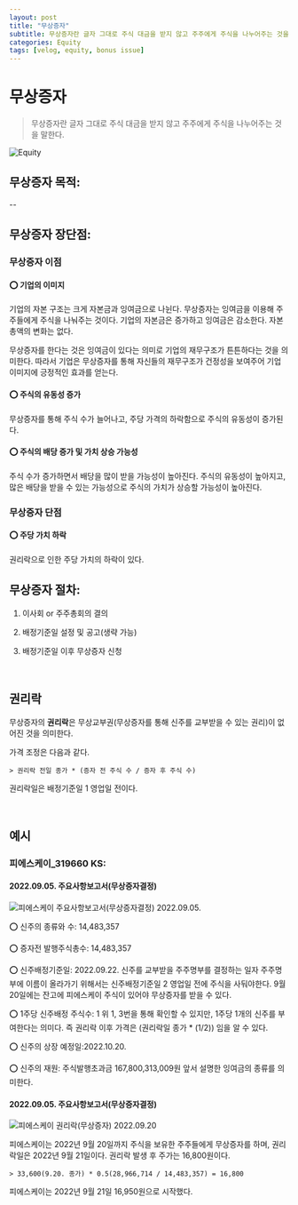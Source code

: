 ```yaml
---
layout: post
title: "무상증자"
subtitle: 무상증자란 글자 그대로 주식 대금을 받지 않고 주주에게 주식을 나누어주는 것을 말한다.
categories: Equity
tags: [velog, equity, bonus issue]
---
```


# 무상증자
> 무상증자란 글자 그대로 주식 대금을 받지 않고 주주에게 주식을 나누어주는 것을 말한다. 

![Equity](https://velog.velcdn.com/images/jongjinna/post/c5916f38-e6ec-4720-8c9b-cc3c448cf700/image.jpg)

## 무상증자 목적:

--
<br>

## 무상증자 장단점:
### 무상증자 이점

#### ⭕ 기업의 이미지

기업의 자본 구조는 크게 자본금과 잉여금으로 나뉜다. 무상증자는 잉여금을 이용해 주주들에게 주식을 나눠주는 것이다. 기업의 자본금은 증가하고 잉여금은 감소한다. 자본 총액의 변화는 없다.

무상증자를 한다는 것은 잉여금이 있다는 의미로 기업의 재무구조가 튼튼하다는 것을 의미한다. 따라서 기업은 무상증자를 통해 자신들의 재무구조가 건정성을 보여주어 기업 이미지에 긍정적인 효과를 얻는다.

#### ⭕ 주식의 유동성 증가

무상증자를 통해 주식 수가 늘어나고, 주당 가격의 하락함으로 주식의 유동성이 증가된다.

#### ⭕ 주식의 배당 증가 및 가치 상승 가능성

주식 수가 증가하면서 배당을 많이 받을 가능성이 높아진다.
주식의 유동성이 높아지고, 많은 배당을 받을 수 있는 가능성으로 주식의 가치가 상승할 가능성이 높아진다.

### 무상증자 단점

#### ⭕ 주당 가치 하락

권리락으로 인한 주당 가치의 하락이 있다.
<br>

## 무상증자 절차:

1. 이사회 or 주주총회의 결의

2. 배정기준일 설정 및 공고(생략 가능)

3. 배정기준일 이후 무상증자 신청
<br>

## 권리락

무상증자의 **권리락**은 무상교부권(무상증자를 통해 신주를 교부받을 수 있는 권리)이 없어진 것을 의미한다.

가격 조정은 다음과 같다.

```
> 권리락 전일 종가 * (증자 전 주식 수 / 증자 후 주식 수)
```

권리락일은 배정기준일 1 영업일 전이다.

<br>

## 예시 
### 피에스케이_319660 KS:

#### 2022.09.05. 주요사항보고서(무상증자결정)

![피에스케이 주요사항보고서(무상증자결정) 2022.09.05.](https://velog.velcdn.com/images/jongjinna/post/8f07296c-b2c0-448f-847a-0e9306022397/image.png)

⭕ 신주의 종류와 수: 14,483,357

⭕ 증자전 발행주식총수: 14,483,357

⭕ 신주배정기준일: 2022.09.22.
신주를 교부받을 주주명부를 결정하는 일자
주주명부에 이름이 올라가기 위해서는 신주배정기준일 2 영업일 전에 주식을 사둬야한다.
9월 20일에는 잔고에 피에스케이 주식이 있어야 무상증자를 받을 수 있다.


⭕ 1주당 신주배정 주식수: 1
위 1, 3번을 통해 확인할 수 있지만, 1주당 1개의 신주를 부여한다는 의미다.
즉 권리락 이후 가격은 (권리락일 종가 * (1/2)) 임을 알 수 있다. 
 
 
⭕ 신주의 상장 예정일:2022.10.20.

⭕ 신주의 재원: 주식발행초과금 167,800,313,009원
앞서 설명한 잉여금의 종류를 의미한다.
 
#### 2022.09.05. 주요사항보고서(무상증자결정)

![피에스케이 권리락(무상증자) 2022.09.20](https://velog.velcdn.com/images/jongjinna/post/2abb5bee-f44e-422c-b72e-52421b72b989/image.png)

피에스케이는 2022년 9월 20일까지 주식을 보유한 주주들에게 무상증자를 하며,
권리락일은 2022년 9월 21일이다. 권리락 발생 후 주가는 16,800원이다. 
```
> 33,600(9.20. 종가) * 0.5(28,966,714 / 14,483,357) = 16,800
```
피에스케이는 2022년 9월 21일 16,950원으로 시작했다.



